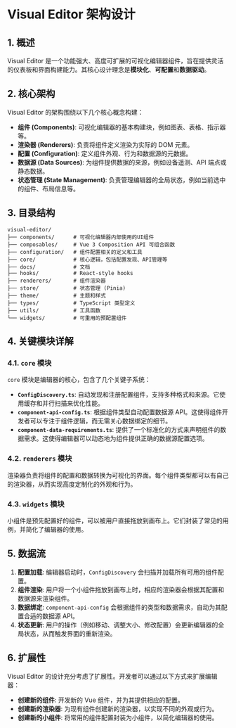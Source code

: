 # Visual Editor 架构设计

## 1. 概述

Visual Editor 是一个功能强大、高度可扩展的可视化编辑器组件，旨在提供灵活的仪表板和界面构建能力。其核心设计理念是**模块化**、**可配置**和**数据驱动**。

## 2. 核心架构

Visual Editor 的架构围绕以下几个核心概念构建：

- **组件 (Components)**: 可视化编辑器的基本构建块，例如图表、表格、指示器等。
- **渲染器 (Renderers)**: 负责将组件定义渲染为实际的 DOM 元素。
- **配置 (Configuration)**: 定义组件外观、行为和数据源的元数据。
- **数据源 (Data Sources)**: 为组件提供数据的来源，例如设备遥测、API 端点或静态数据。
- **状态管理 (State Management)**: 负责管理编辑器的全局状态，例如当前选中的组件、布局信息等。

## 3. 目录结构

```
visual-editor/
├── components/      # 可视化编辑器内部使用的UI组件
├── composables/     # Vue 3 Composition API 可组合函数
├── configuration/   # 组件配置相关的定义和工具
├── core/            # 核心逻辑，包括配置发现、API管理等
├── docs/            # 文档
├── hooks/           # React-style hooks
├── renderers/       # 组件渲染器
├── store/           # 状态管理 (Pinia)
├── theme/           # 主题和样式
├── types/           # TypeScript 类型定义
├── utils/           # 工具函数
└── widgets/         # 可重用的预配置组件
```

## 4. 关键模块详解

### 4.1. `core` 模块

`core` 模块是编辑器的核心，包含了几个关键子系统：

- **`ConfigDiscovery.ts`**: 自动发现和注册配置组件，支持多种格式和来源。它使用缓存和并行扫描来优化性能。
- **`component-api-config.ts`**: 根据组件类型自动配置数据源 API。这使得组件开发者可以专注于组件逻辑，而无需关心数据绑定的细节。
- **`component-data-requirements.ts`**: 提供了一个标准化的方式来声明组件的数据需求。这使得编辑器可以动态地为组件提供正确的数据源配置选项。

### 4.2. `renderers` 模块

渲染器负责将组件的配置和数据转换为可视化的界面。每个组件类型都可以有自己的渲染器，从而实现高度定制化的外观和行为。

### 4.3. `widgets` 模块

小组件是预先配置好的组件，可以被用户直接拖放到画布上。它们封装了常见的用例，并简化了编辑器的使用。

## 5. 数据流

1.  **配置加载**: 编辑器启动时，`ConfigDiscovery` 会扫描并加载所有可用的组件配置。
2.  **组件渲染**: 用户将一个小组件拖放到画布上时，相应的渲染器会根据其配置和数据源来渲染组件。
3.  **数据绑定**: `component-api-config` 会根据组件的类型和数据需求，自动为其配置合适的数据源 API。
4.  **状态更新**: 用户的操作（例如移动、调整大小、修改配置）会更新编辑器的全局状态，从而触发界面的重新渲染。

## 6. 扩展性

Visual Editor 的设计充分考虑了扩展性。开发者可以通过以下方式来扩展编辑器：

- **创建新的组件**: 开发新的 Vue 组件，并为其提供相应的配置。
- **创建新的渲染器**: 为现有组件创建新的渲染器，以实现不同的外观或行为。
- **创建新的小组件**: 将常用的组件配置封装为小组件，以简化编辑器的使用。